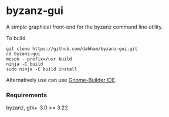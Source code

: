 # byzanz-gui

A simple graphical front-end for the byzanz command line utility.

To build

```
git clone https://github.com/dahham/byzanz-gui.git
cd byzanz-gui
meson --prefix=/usr build
ninja -C build
sudo ninja -C build install
```
Alternatively use can use <a href="https://wiki.gnome.org/Apps/Builder">Gnome-Builder IDE</a>.

### Requirements
byzanz,
gtk+-3.0 >= 3.22
